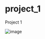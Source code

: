 # project_1
Project 1 


![image](https://user-images.githubusercontent.com/126390405/236201459-5a87890f-063e-4689-b029-26db74496867.png)
